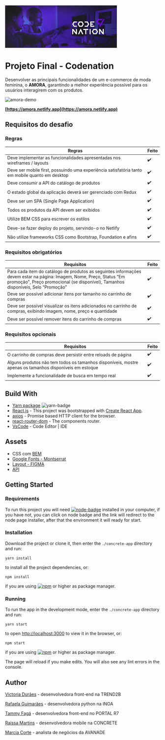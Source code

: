 ![codenation-banner](./public/docs/banner-codenation.jpg)

# Projeto Final - Codenation

Desenvolver as principais funcionalidades de um e-commerce de moda feminina, o **AMORA**,
garantindo a melhor experiência possível para os usuários interagirem com os produtos. 

![amora-demo](./src/docs/images/concrete-demo.gif)

**[https://amora.netlify.app](https://amora.netlify.app)**

## Requisitos do desafio

### Regras

Regras | Feito
---------- | ------
Deve implementar as funcionalidades apresentadas nos wireframes / layouts | ✔️
Deve ser mobile first, possuindo uma experiência satisfatória tanto em mobile quanto em desktop | ✔️
Deve consumir a API do catálogo de produtos | ✔️
O estado global da aplicação deverá ser gerenciado com Redux | ✔️
Deve ser um SPA (Single Page Application) | ✔️
Todos os produtos da API devem ser exibidos | ✔️
Utilize BEM CSS para escrever os estilos | ✔️
Deve-se fazer deploy do projeto, servindo-o no Netlify | ✔️
Não utilize frameworks CSS como Bootstrap, Foundation e afins | ✔️

### Requisitos obrigatórios

Requisitos | Feito
------------ | ------
Para cada item do catálogo de produtos as seguintes informações devem estar na página: Imagem, Nome, Preço, Status “Em promoção”, Preço promocional (se disponível), Tamanhos disponíveis, Selo “Promoção” | ✔️
Deve ser possível adicionar itens por tamanho no carrinho de compras | ✔️
Deve ser possível visualizar os itens adicionados no carrinho de compras, exibindo imagem, nome, preço e quantidade | ✔️
Deve ser possível remover itens do carrinho de compras | ✔️

### Requisitos opcionais

Requisitos | Feito
--------------- | ------
O carrinho de compras deve persistir entre reloads de página | ✔️
Alguns produtos não tem todos os tamanhos disponíveis, mostre apenas os tamanhos disponíveis em estoque | ✔️
Implemente a funcionalidade de busca em tempo real | ✔️

## Build With

- [Yarn package](https://yarnpkg.com/lang/en/) ![yarn-badge](https://img.shields.io/badge/yarn-1.19.1-blue)
- [React.js](https://github.com/facebook/react) - This project was bootstrapped with [Create React App](https://github.com/facebook/create-react-app).
- [axios](https://github.com/axios/axios) - Promise based HTTP client for the browser.
- [react-router-dom](https://reacttraining.com/react-router/web/guides/quick-start) - The components router. 
- [VsCode](https://code.visualstudio.com/) - Code Editor | IDE

## Assets

- CSS com [BEM](http://getbem.com/)
- [Google Fonts - Montserrat](https://fonts.google.com/specimen/Raleway)
- [Layout - FIGMA](https://www.figma.com/file/utlmDWLvAW51Hljp6FUuts/Projeto-Final-Codenation-SQUAD-1?node-id=0%3A1)
- [API](https://5e9935925eabe7001681c856.mockapi.io/api/v1/catalog)

## Getting Started

### Requirements

To run this project you will need [![node-badge](https://img.shields.io/badge/node-v12.13.1-blue)](https://nodejs.org/en/) installed in your computer, if you have not, you can click on node badge and the link will redirect to the node page installer, after that the environment it will ready for start.

### Installation

Download the project or clone it, then enter the `./concrete-app` directory and run:

```
yarn install
```

to install all the project dependencies, or:

```
npm install
```

if you are using [![npm](https://img.shields.io/badge/npm-6.12.1-blue)](https://www.npmjs.com/) or higher as package manager.

<!-- ## Available Scripts

In the project directory `./concrete-app`, you can run: -->

### Running

To run the app in the development mode, enter the `./concrete-app` directory and run:

```
yarn start
```

to open [http://localhost:3000](http://localhost:3000) to view it in the browser, or:

```
npm start
```

if you are using [![npm](https://img.shields.io/badge/npm-6.12.1-blue)](https://www.npmjs.com/) or higher as package manager.

The page will reload if you make edits. You will also see any lint errors in the console.

## Author

[Victoria Durães](https://www.linkedin.com/in/victoria-duraes/) - desenvolvedora front-end na TREND2B

[Rafaela Guimarães](https://www.linkedin.com/in/rafaela-guimaraes-santos/) - desenvolvedora python na INOA

[Tammy Fagá](https://www.linkedin.com/in/tammy-fag%C3%A1-7229b7129/) - desenvolvedora front-end no PORTAL R7

[Raissa Martins](https://www.linkedin.com/in/raissamartinsmenezes/) - desenvolvedora mobile na CONCRETE

[Marcia Corte](https://www.linkedin.com/in/marcia-corte/) - analista de negócios da AVANADE